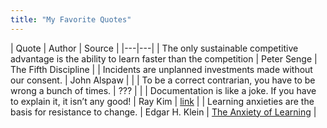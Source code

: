 ```yaml
---
title: "My Favorite Quotes"
---
```


| Quote   | Author  | Source |
|---|---|
| The only sustainable competitive advantage is the ability to learn faster than the competition | Peter Senge | The Fifth Discipline |
| Incidents are unplanned investments made without our consent. | John Alspaw | |
| To be a correct contrarian, you have to be wrong a bunch of times. | ??? | |
|  Documentation is like a joke. If you have to explain it, it isn’t any good! | Ray Kim | [link](https://pianorayk.wordpress.com/2024/07/15/another-example-of-horrible-document-design/) |
| Learning anxieties are the basis for resistance to change. | Edgar H. Klein | [The Anxiety of Learning](https://hbr.org/2002/03/the-anxiety-of-learning) |